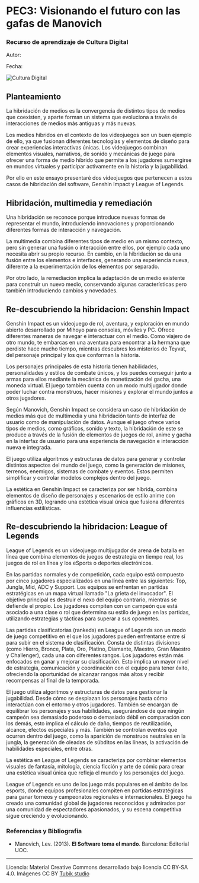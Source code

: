 # PEC3: Visionando el futuro con las gafas de Manovich 

### Recurso de aprendizaje de Cultura Digital 


Autor: 


Fecha: 

![Cultura Digital](https://miro.medium.com/max/1400/0*9PyyNvrO2PcD3KuU.png) 



## Planteamiento


La hibridación de medios es la convergencia de distintos tipos de medios que coexisten, y aparte forman un sistema que evoluciona a través de interacciones de medios más antiguas y más nuevas. 

Los medios híbridos en el contexto de los videojuegos son un buen ejemplo de ello, ya que fusionan diferentes tecnologías y elementos de diseño para crear experiencias interactivas únicas. Los videojuegos combinan elementos visuales, narrativos, de sonido y mecánicas de juego para ofrecer una forma de medio híbrido que permite a los jugadores sumergirse en mundos virtuales y participar activamente en la historia y la jugabilidad.

Por ello en este ensayo presentaré dos videojuegos que pertenecen a estos casos de hibridación del software, Genshin Impact y League of Legends.


## Hibridación, multimedia y remediación

Una hibridación se reconoce porque introduce nuevas formas de representar el mundo, introduciendo innovaciones y proporcionando diferentes formas de interacción y navegación.

La multimedia combina diferentes tipos de medio en un mismo contexto, pero sin generar una fusión o interacción entre ellos, por ejemplo cada uno necesita abrir su propio recurso. En cambio, en la hibridación se da una fusión entre los elementos e interfaces, generando una experiencia nueva, diferente a la experimentación de los elementos por separado.

Por otro lado, la remediación implica la adaptación de un medio existente para construir un nuevo medio, conservando algunas características pero también introduciendo cambios y novedades.


## Re-descubriendo la hibridacion: Genshin Impact

Genshin Impact es un videojuego de rol, aventura, y exploración en mundo abierto desarrollado por Mihoyo para consolas, móviles y PC. Ofrece diferentes maneras de navegar e interactuar con el medio. Como viajero de otro mundo, te embarcas en una aventura para encontrar a la hermana que perdiste hace mucho tiempo, mientras descubres los misterios de Teyvat, del personaje principal y los que conforman la historia. 

Los personajes principales de esta historia tienen habilidades, personalidades y estilos de combate únicos, y los puedes conseguir junto a armas para ellos mediante la mecánica de monetización del gacha, una moneda virtual. El juego también cuenta con un modo multijugador donde poder luchar contra monstruos, hacer misiones y explorar el mundo juntos a otros jugadores.

Según Manovich, Genshin Impact se considera un caso de hibridación de medios más que de multimedia y una hibridación tanto de interfaz de usuario como de manipulación de datos. Aunque el juego ofrece varios tipos de medios, como gráficos, sonido y texto, la hibridación de este se produce a través de la fusión de elementos de juegos de rol, anime y gacha en la interfaz de usuario para una experiencia de navegación e interacción nueva e integrada. 

El juego utiliza algoritmos y estructuras de datos para generar y controlar distintos aspectos del mundo del juego, como la generación de misiones, terrenos, enemigos, sistemas de combate y eventos. Estos permiten simplificar y controlar modelos complejos dentro del juego. 

La estética en Genshin Impact se caracteriza por ser híbrida, combina elementos de diseño de personajes y escenarios de estilo anime con gráficos en 3D, logrando una estética visual única que fusiona diferentes influencias estilísticas. 


## Re-descubriendo la hibridacion: League of Legends

League of Legends es un videojuego multijugador de arena de batalla en línea que combina elementos de juegos de estrategia en tiempo real, los juegos de rol en línea y los eSports o deportes electrónicos.

En las partidas normales y de competición, cada equipo está compuesto por cinco jugadores especializados en una línea entre las siguientes: Top, Jungla, Mid, ADC y Support. Los equipos se enfrentan en partidas estratégicas en un mapa virtual llamado "La grieta del invocador". El objetivo principal es destruir el nexo del equipo contrario, mientras se defiende el propio. Los jugadores compiten con un campeón que está asociado a una clase o rol que determina su estilo de juego en las partidas, utilizando estrategias y tácticas para superar a sus oponentes. 

Las partidas clasificatorias (rankeds) en League of Legends son un modo de juego competitivo en el que los jugadores pueden enfrentarse entre sí para subir en el sistema de clasificación. Consta de distintas divisiones (como Hierro, Bronce, Plata, Oro, Platino, Diamante, Maestro, Gran Maestro y Challenger), cada una con diferentes rangos. Los jugadores están más enfocados en ganar y mejorar su clasificación. Esto implica un mayor nivel de estrategia, comunicación y coordinación con el equipo para tener éxito, ofreciendo la oportunidad de alcanzar rangos más altos y recibir recompensas al final de la temporada. 

El juego utiliza algoritmos y estructuras de datos para gestionar la jugabilidad. Desde cómo se desplazan los personajes hasta cómo interactúan con el entorno y otros jugadores. También se encargan de equilibrar los personajes y sus habilidades, asegurándose de que ningún campeón sea demasiado poderoso o demasiado débil en comparación con los demás, esto implica el cálculo de daño, tiempos de reutilización, alcance, efectos especiales y más. También se controlan eventos que ocurren dentro del juego, como la aparición de monstruos neutrales en la jungla, la generación de oleadas de súbditos en las líneas, la activación de habilidades especiales, entre otras.

La estética en League of Legends se caracteriza por combinar elementos visuales de fantasía, mitología, ciencia ficción y arte de cómic para crear una estética visual única que refleja el mundo y los personajes del juego.

League of Legends es uno de los juego más populares en el ámbito de los esports, donde equipos profesionales compiten en partidas estratégicas para ganar torneos y campeonatos regionales e internacionales. El juego ha creado una comunidad global de jugadores reconocidos y admirados por una comunidad de espectadores apasionados, y su escena competitiva sigue creciendo y evolucionando.


### Referencias y Bibliografía

* Manovich, Lev. (2013). **El Software toma el mando**. Barcelona: Editorial UOC. 


----

Licencia: Material Creative Commons desarrollado bajo licencia CC BY-SA 4.0. Imágenes CC BY [Tubik studio](https://blog.tubikstudio.com/how-to-create-original-flat-illustrations-designers-tips/) 
